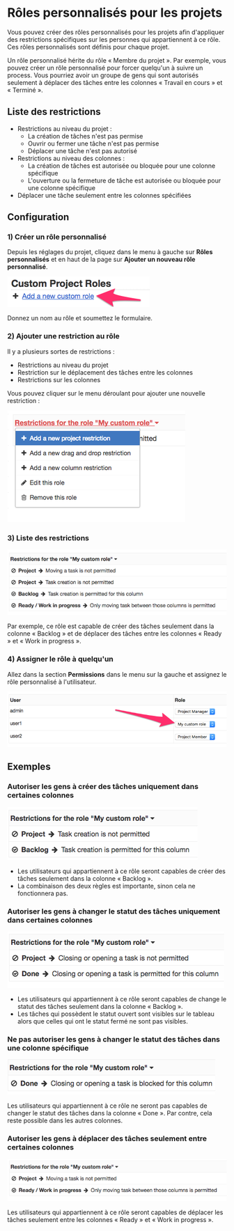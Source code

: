 Rôles personnalisés pour les projets
====================================

Vous pouvez créer des rôles personnalisés pour les projets afin d'appliquer des restrictions spécifiques sur les personnes qui appartiennent à ce rôle.
Ces rôles personnalisés sont définis pour chaque projet.

Un rôle personnalisé hérite du rôle « Membre du projet ».
Par exemple, vous pouvez créer un rôle personnalisé pour forcer quelqu'un à suivre un process.
Vous pourriez avoir un groupe de gens qui sont autorisés seulement à déplacer des tâches entre les colonnes « Travail en cours » et « Terminé ».

Liste des restrictions
----------------------

- Restrictions au niveau du projet :
    - La création de tâches n'est pas permise
    - Ouvrir ou fermer une tâche n'est pas permise
    - Déplacer une tâche n'est pas autorisé
- Restrictions au niveau des colonnes :
    - La création de tâches est autorisée ou bloquée pour une colonne spécifique
    - L'ouverture ou la fermeture de tâche est autorisée ou bloquée pour une colonne spécifique
- Déplacer une tâche seulement entre les colonnes spécifiées

Configuration
-------------

### 1) Créer un rôle personnalisé

Depuis les réglages du projet, cliquez dans le menu à gauche sur **Rôles personnalisés** et en haut de la page sur **Ajouter un nouveau rôle personnalisé**.

![New custom role](../screenshots/new_custom_role.png)

Donnez un nom au rôle et soumettez le formulaire.

### 2) Ajouter une restriction au rôle

Il y a plusieurs sortes de restrictions :

- Restrictions au niveau du projet
- Restriction sur le déplacement des tâches entre les colonnes
- Restrictions sur les colonnes

Vous pouvez cliquer sur le menu déroulant pour ajouter une nouvelle restriction :

![Ajouter une nouvelle restriction](../screenshots/add_new_restriction.png)

### 3) Liste des restrictions

![Liste des restrictions](../screenshots/example-restrictions.png)

Par exemple, ce rôle est capable de créer des tâches seulement dans la colonne « Backlog » et de déplacer des tâches entre les colonnes « Ready » et « Work in progress ».

### 4) Assigner le rôle à quelqu'un

Allez dans la section **Permissions** dans le menu sur la gauche et assignez le rôle personnalisé à l'utilisateur.

![Assignation du rôle](../screenshots/custom_roles.png)

Exemples
--------

### Autoriser les gens à créer des tâches uniquement dans certaines colonnes

![Exemple de restriction sur la création des tâches](../screenshots/example-restriction-task-creation.png)

- Les utilisateurs qui appartiennent à ce rôle seront capables de créer des tâches seulement dans la colonne « Backlog ».
- La combinaison des deux règles est importante, sinon cela ne fonctionnera pas.

### Autoriser les gens à changer le statut des tâches uniquement dans certaines colonnes

![Exemple de restriction sur statut des tâches](../screenshots/example-restriction-task-status.png)

- Les utilisateurs qui appartiennent à ce rôle seront capables de change le statut des tâches seulement dans la colonne « Backlog ».
- Les tâches qui possèdent le statut ouvert sont visibles sur le tableau alors que celles qui ont le statut fermé ne sont pas visibles.

### Ne pas autoriser les gens à changer le statut des tâches dans une colonne spécifique

![Exemple de restriction sur les colonnes](../screenshots/example-restriction-task-status-blocked.png)

Les utilisateurs qui appartiennent à ce rôle ne seront pas capables de changer le statut des tâches dans la colonne « Done ».
Par contre, cela reste possible dans les autres colonnes.

### Autoriser les gens à déplacer des tâches seulement entre certaines colonnes

![Exemple de restriction pour le drag and drop](../screenshots/example-restriction-task-drag-and-drop.png)

Les utilisateurs qui appartiennent à ce rôle seront capables de déplacer les tâches seulement entre les colonnes « Ready » et « Work in progress ».
